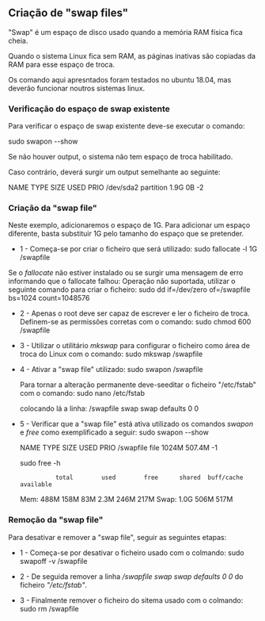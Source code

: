 ## Criação de "swap files"

"Swap" é um espaço de disco usado quando a memória RAM física fica cheia.

Quando o sistema Linux fica sem RAM, as páginas inativas são copiadas da RAM para esse espaço de troca.

Os comando aqui apresntados foram testados no ubuntu 18.04, mas deverão funcionar noutros sistemas linux.

### Verificação do espaço de swap existente
Para verificar o espaço de swap existente deve-se executar o comando:

  sudo swapon --show
  
Se não houver output, o sistema não tem espaço de troca habilitado.

Caso contrário, deverá surgir um output semelhante ao seguinte:

  NAME      TYPE      SIZE USED PRIO
  /dev/sda2 partition 1.9G   0B   -2

### Criação da "swap file"
Neste exemplo, adicionaremos o espaço de 1G. Para adicionar um espaço diferente, basta substituir 1G pelo tamanho do espaço que se pretender.

- 1 - Começa-se por criar o ficheiro que será utilizado:
  sudo fallocate -l 1G /swapfile

Se o _fallocate_ não estiver instalado ou se surgir uma mensagem de erro informando que o fallocate falhou: Operação não suportada, utilizar o seguinte comando para criar o ficheiro:
  sudo dd if=/dev/zero of=/swapfile bs=1024 count=1048576

- 2 - Apenas o root deve ser capaz de escrever e ler o ficheiro de troca. Definem-se as permissões corretas com o comando:
  sudo chmod 600 /swapfile

- 3 - Utilizar o utilitário _mkswap_ para configurar o ficheiro como área de troca do Linux com o comando:
  sudo mkswap /swapfile

- 4 - Ativar a "swap file" utilizado:
  sudo swapon /swapfile
  
  Para tornar a alteração permanente deve-seeditar o ficheiro "/etc/fstab" com o comando:
    sudo nano /etc/fstab
  
  colocando lá a linha:
    /swapfile swap swap defaults 0 0
  
- 5 - Verificar que a "swap file" está ativa utilizado os comandos _swapon_ e _free_ como exemplificado a seguir:
  sudo swapon --show
  
  NAME      TYPE  SIZE   USED PRIO
  /swapfile file 1024M 507.4M   -1

  sudo free -h
  
                total        used        free      shared  buff/cache   available
  Mem:           488M        158M         83M        2.3M        246M        217M
  Swap:          1.0G        506M        517M

### Remoção da "swap file"
Para desativar e remover a "swap file", seguir as seguintes etapas:

- 1 - Começa-se por desativar o ficheiro usado com o colmando:
  sudo swapoff -v /swapfile

- 2 - De seguida remover a linha _/swapfile swap swap defaults 0 0_ do ficheiro _"/etc/fstab"_.

- 3 - Finalmente remover o ficheiro do sitema usado com o colmando:
  sudo rm /swapfile





